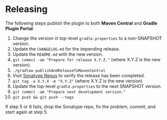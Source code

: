 # Releasing

The following steps publish the plugin to both **Maven Central** and **Gradle Plugin Portal**:

1. Change the version in top-level `gradle.properties` to a non-SNAPSHOT version.
2. Update the `CHANGELOG.md` for the impending release.
3. Update the `README.md` with the new version.
4. `git commit -am "Prepare for release X.Y.Z."` (where X.Y.Z is the new version).
5. `./gradlew publishAndReleaseToMavenCentral`
6. Visit [Sonatype Nexus](https://s01.oss.sonatype.org/) to verify the release has been completed.
7. `git tag -a X.Y.X -m "X.Y.Z"` (where X.Y.Z is the new version)
8. Update the top-level `gradle.properties` to the next SNAPSHOT version.
9. `git commit -am "Prepare next development version."`
10. `git push && git push --tags`

If step 5 or 6 fails, drop the Sonatype repo, fix the problem, commit, and start again at step 5.
